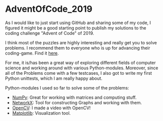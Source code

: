 # AdventOfCode_2019

As I would like to just start using GitHub  and sharing some of my code, 
I figured it might be a good starting point to publish my solutions 
to the coding challenge "Advent of Code" of 2019.

I think most of the puzzles are highly interesting and really get you to solve problems. 
I recommend them to everyone who is up for advancing their coding-game. 
Find it [here](https://adventofcode.com/).

For me, it is/has been a great way of exploring different fields of computer science
and working around with various Python-modules. Moreover, since all of the Problems come
with a few testcases, I also got to write my first Python unittests, which I am really happy about.

Python-modules I used so far to solve some of the problems:

* [NumPy](https://numpy.org/): Great for working with matrices and computing stuff.
* [NetworkX](https://networkx.github.io/): Tool for constructing Graphs and working with them.
* [OpenCV](https://opencv.org/): I made a video with OpenCV!
* [Matplotlib](https://matplotlib.org/): Visualization tool.
